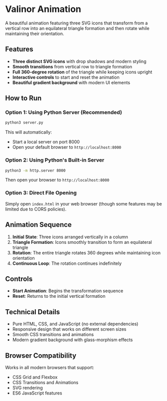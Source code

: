 # Valinor Animation

A beautiful animation featuring three SVG icons that transform from a vertical row into an equilateral triangle formation and then rotate while maintaining their orientation.

## Features

- **Three distinct SVG icons** with drop shadows and modern styling
- **Smooth transitions** from vertical row to triangle formation
- **Full 360-degree rotation** of the triangle while keeping icons upright
- **Interactive controls** to start and reset the animation
- **Beautiful gradient background** with modern UI elements

## How to Run

### Option 1: Using Python Server (Recommended)
```bash
python3 server.py
```
This will automatically:
- Start a local server on port 8000
- Open your default browser to `http://localhost:8000`

### Option 2: Using Python's Built-in Server
```bash
python3 -m http.server 8000
```
Then open your browser to `http://localhost:8000`

### Option 3: Direct File Opening
Simply open `index.html` in your web browser (though some features may be limited due to CORS policies).

## Animation Sequence

1. **Initial State**: Three icons arranged vertically in a column
2. **Triangle Formation**: Icons smoothly transition to form an equilateral triangle
3. **Rotation**: The entire triangle rotates 360 degrees while maintaining icon orientation
4. **Continuous Loop**: The rotation continues indefinitely

## Controls

- **Start Animation**: Begins the transformation sequence
- **Reset**: Returns to the initial vertical formation

## Technical Details

- Pure HTML, CSS, and JavaScript (no external dependencies)
- Responsive design that works on different screen sizes
- Smooth CSS transitions and animations
- Modern gradient background with glass-morphism effects

## Browser Compatibility

Works in all modern browsers that support:
- CSS Grid and Flexbox
- CSS Transitions and Animations
- SVG rendering
- ES6 JavaScript features 